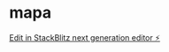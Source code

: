 # mapa

[Edit in StackBlitz next generation editor ⚡️](https://stackblitz.com/~/github.com/LucioMoura/mapa)
